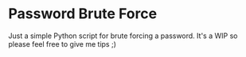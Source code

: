 # Password Brute Force

Just a simple Python script for brute forcing a password.
It's a WIP so please feel free to give me tips ;)
